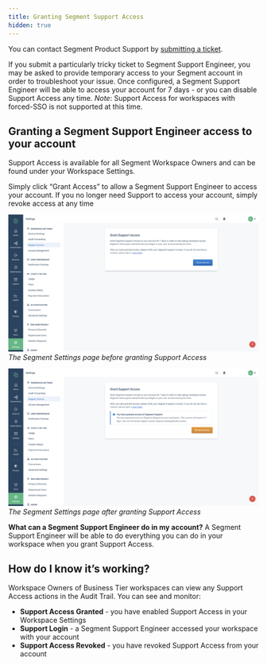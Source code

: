 ```yaml
---
title: Granting Segment Support Access
hidden: true
---
```

You can contact Segment Product Support by [submitting a ticket](https://segment.com/help/contact/).

If you submit a particularly tricky ticket to Segment Support Engineer, you may be asked to provide temporary access to your Segment account in order to troubleshoot your issue. Once configured, a Segment Support Engineer will be able to access your account for 7 days - or you can disable Support Access any time.
*Note*: Support Access for workspaces with forced-SSO is not supported at this time.

## Granting a Segment Support Engineer access to your account
Support Access is available for all Segment Workspace Owners and can be found under your Workspace Settings.

Simply click “Grant Access” to allow a Segment Support Engineer to access your account. If you no longer need Support to access your account, simply revoke access at any time

![The Segment Settings page before granting Support Access](images/support-access-before.png)
_The Segment Settings page before granting Support Access_

![The Segment Settings page after granting Support Access](images/support-access-after.png)
_The Segment Settings page after granting Support Access_

**What can a Segment Support Engineer do in my account?**
A Segment Support Engineer will be able to do everything you can do in your workspace when you grant Support Access.

## How do I know it’s working?

Workspace Owners of Business Tier workspaces can view any Support Access actions in the Audit Trail. You can see and monitor:

- **Support Access Granted** - you have enabled Support Access in your Workspace Settings
- **Support Login** - a Segment Support Engineer accessed your workspace with your account
- **Support Access Revoked**  - you have revoked Support Access from your account
